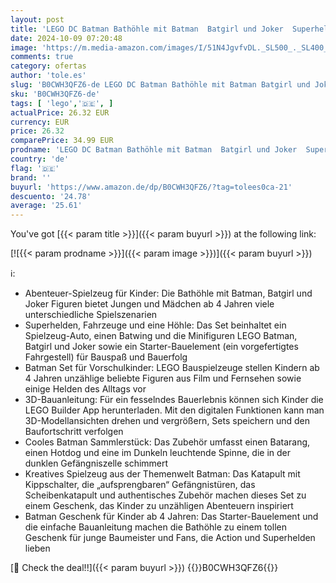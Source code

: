 ```yaml
---
layout: post
title: 'LEGO DC Batman Bathöhle mit Batman  Batgirl und Joker  Superhelden-Spielzeug  Spielzeugauto für Jungen  Mädchen und Junge Superhelden ab 4 Jahren 76272'
date: 2024-10-09 07:20:48
image: 'https://m.media-amazon.com/images/I/51N4JgvfvDL._SL500_._SL400_.jpg'
comments: true
category: ofertas
author: 'tole.es'
slug: 'B0CWH3QFZ6-de LEGO DC Batman Bathöhle mit Batman Batgirl und Joker...'
sku: 'B0CWH3QFZ6-de'
tags: [ 'lego','🇩🇪', ]
actualPrice: 26.32 EUR
currency: EUR
price: 26.32
comparePrice: 34.99 EUR
prodname: 'LEGO DC Batman Bathöhle mit Batman  Batgirl und Joker  Superhelden-Spielzeug  Spielzeugauto für Jungen  Mädchen und Junge Superhelden ab 4 Jahren 76272'
country: 'de'
flag: '🇩🇪'
brand: ''
buyurl: 'https://www.amazon.de/dp/B0CWH3QFZ6/?tag=tolees0ca-21'
descuento: '24.78'
average: '25.61'
---
```


You've got [{{< param title >}}]({{< param buyurl >}}) at the following link:

[![{{< param prodname >}}]({{< param image >}})]({{< param buyurl >}})

ℹ️:

- Abenteuer-Spielzeug für Kinder: Die Bathöhle mit Batman, Batgirl und Joker Figuren bietet Jungen und Mädchen ab 4 Jahren viele unterschiedliche Spielszenarien
- Superhelden, Fahrzeuge und eine Höhle: Das Set beinhaltet ein Spielzeug-Auto, einen Batwing und die Minifiguren LEGO Batman, Batgirl und Joker sowie ein Starter-Bauelement (ein vorgefertigtes Fahrgestell) für Bauspaß und Bauerfolg
- Batman Set für Vorschulkinder: LEGO Bauspielzeuge stellen Kindern ab 4 Jahren unzählige beliebte Figuren aus Film und Fernsehen sowie einige Helden des Alltags vor
- 3D-Bauanleitung: Für ein fesselndes Bauerlebnis können sich Kinder die LEGO Builder App herunterladen. Mit den digitalen Funktionen kann man 3D-Modellansichten drehen und vergrößern, Sets speichern und den Baufortschritt verfolgen
- Cooles Batman Sammlerstück: Das Zubehör umfasst einen Batarang, einen Hotdog und eine im Dunkeln leuchtende Spinne, die in der dunklen Gefängniszelle schimmert
- Kreatives Spielzeug aus der Themenwelt Batman: Das Katapult mit Kippschalter, die „aufsprengbaren“ Gefängnistüren, das Scheibenkatapult und authentisches Zubehör machen dieses Set zu einem Geschenk, das Kinder zu unzähligen Abenteuern inspiriert
- Batman Geschenk für Kinder ab 4 Jahren: Das Starter-Bauelement und die einfache Bauanleitung machen die Bathöhle zu einem tollen Geschenk für junge Baumeister und Fans, die Action und Superhelden lieben

[🛒 Check the deal!!]({{< param buyurl >}})
{{<world>}}B0CWH3QFZ6{{</world>}}

